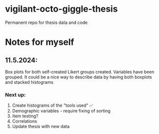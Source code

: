 # vigilant-octo-giggle-thesis
Permanent repo for thesis data and code

# Notes for myself

## 11.5.2024:
Box plots for both self-created Likert groups created. Variables have been grouped. It could be a nice way to describe data by having both boxplots and stacked histograms
### Next up:
1. Create histograms of the "tools used" ✅
2. Demographic variables - require fixing of sorting
3. Item testing?
4. Correlations 
5. Update thesis with new data